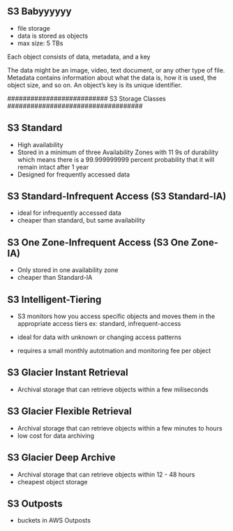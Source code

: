 ## S3 Babyyyyyy
- file storage
- data is stored as objects
- max size: 5 TBs

Each object consists of data, metadata, and a key

The data might be an image, video, text document, or any other type of file. Metadata contains information about what the data is, how it is used, the object size, and so on. An object’s key is its unique identifier.


########################## S3 Storage Classes ###################################

## S3 Standard
- High availability 
- Stored in a minimum of three Availability Zones with 11 9s of durability which means there is a 99.999999999 percent probability that it will remain intact after 1 year
- Designed for frequently accessed data

## S3 Standard-Infrequent Access (S3 Standard-IA)
- ideal for infrequently accessed data
- cheaper than standard, but same availability


## S3 One Zone-Infrequent Access (S3 One Zone-IA)
- Only stored in one availability zone
- cheaper than Standard-IA


## S3 Intelligent-Tiering
- S3 monitors how you access specific objects and moves them in the appropriate access tiers ex: standard, infrequent-access

- ideal for data with unknown or changing access patterns
- requires a small monthly autotmation and monitoring fee per object


## S3 Glacier Instant Retrieval
- Archival storage that can retrieve objects within a few miliseconds


## S3 Glacier Flexible Retrieval
- Archival storage that can retrieve objects within a few minutes to hours
- low cost for data archiving


## S3 Glacier Deep Archive
- Archival storage that can retrieve objects within 12 - 48 hours
- cheapest object storage

## S3 Outposts
- buckets in AWS Outposts